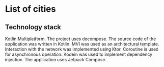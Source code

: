 # List of cities
## Technology stack
Kotlin Multiplatform. The project uses decompose. The source code of the application was written in Kotlin. MVI was used as an architectural template. Interaction with the network was implemented using Ktor. Coroutine is used for asynchronous operation. Kodein was used to implement dependency injection. The application uses Jetpack Compose.
